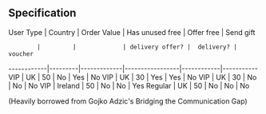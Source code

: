## Specification

User Type   | Country | Order Value | Has unused free | Offer free | Send gift

            |         |             | delivery offer? |  delivery? | voucher
------------|---------|-------------|-----------------|------------|-----------
VIP         | UK      | 50          | No              | Yes        | No 
VIP         | UK      | 30          | Yes             | Yes        | No 
VIP         | UK      | 30          | No              | No         | No 
VIP         | Ireland | 50          | No              | No         | Yes
Regular     | UK      | 50          | No              | No         | No

(Heavily borrowed from Gojko Adzic's Bridging the Communication Gap) 
